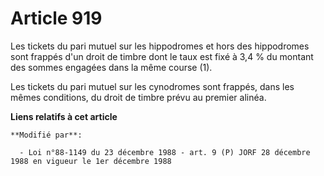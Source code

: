 # Article 919

Les tickets du pari mutuel sur les hippodromes et hors des hippodromes sont frappés d'un droit de timbre dont le taux est
fixé à 3,4 % du montant des sommes engagées dans la même course (1).

Les tickets du pari mutuel sur les cynodromes sont frappés, dans les mêmes conditions, du droit de timbre prévu au premier
alinéa.

**Liens relatifs à cet article**

	**Modifié par**:

	  - Loi n°88-1149 du 23 décembre 1988 - art. 9 (P) JORF 28 décembre 1988 en vigueur le 1er décembre 1988
